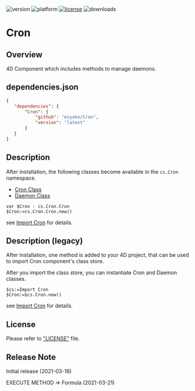 ![version](https://img.shields.io/badge/version-20%2B-E23089)
![platform](https://img.shields.io/static/v1?label=platform&message=mac-intel%20|%20mac-arm%20|%20win-64&color=blue)
[![license](https://img.shields.io/github/license/miyako/Cron)](LICENSE)
![downloads](https://img.shields.io/github/downloads/miyako/Cron/total)

# Cron

## Overview

4D Component which includes methods to manage daemons.

## dependencies.json

 ```json
{
	"dependencies": {
		"Cron": {
			"github": "miyako/Cron",
			"version": "latest"
		}
	}
}
```

## Description 

After installation, the following classes become available in the  `cs.Cron` namespace.

- [Cron Class](Cron/Documentation/Classes/Cron.md)
- [Daemon Class](Cron/Documentation/Classes/Daemon.md)

```4d
var $Cron : cs.Cron.Cron
$Cron:=cs.Cron.Cron.new()
```

see [Import Cron](https://github.com/miyako/Cron/blob/main/Cron/Documentation/Methods/Import%20Cron.md) for details.

## Description (legacy)

After installation, one method is added to your 4D project, that can be used to import Cron component's class store.

After you import the class store, you can instantiate Cron and Daemon classes.

```4d
$cs:=Import Cron
$Cron:=$cs.Cron.new()
```

see [Import Cron](https://github.com/miyako/Cron/blob/main/Cron/Documentation/Methods/Import%20Cron.md) for details.

## License

Please refer to ["LICENSE"](LICENSE) file.

## Release Note

Initial release (2021-03-18)

EXECUTE METHOD => Formula (2021-03-21)
